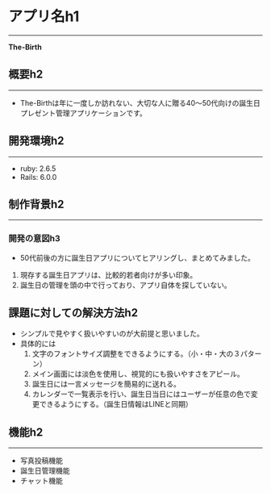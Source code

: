 # アプリ名h1
---
**The-Birth**

## 概要h2
---

- The-Birthは年に一度しか訪れない、大切な人に贈る40〜50代向けの誕生日プレゼント管理アプリケーションです。  

## 開発環境h2
---

- ruby: 2.6.5  
- Rails: 6.0.0

## 制作背景h2
---
### 開発の意図h3

- 50代前後の方に誕生日アプリについてヒアリングし、まとめてみました。  

1. 現存する誕生日アプリは、比較的若者向けが多い印象。  
2. 誕生日の管理を頭の中で行っており、アプリ自体を探していない。


## 課題に対しての解決方法h2

- シンプルで見やすく扱いやすいのが大前提と思いました。  
- 具体的には  
  1. 文字のフォントサイズ調整をできるようにする。（小・中・大の３パターン）  
  2. メイン画面には淡色を使用し、視覚的にも扱いやすさをアピール。  
  3. 誕生日には一言メッセージを簡易的に送れる。  
  4. カレンダーで一覧表示を行い、誕生日当日にはユーザーが任意の色で変更できるようにする。（誕生日情報はLINEと同期）

## 機能h2
---

- 写真投稿機能  
- 誕生日管理機能  
- チャット機能















